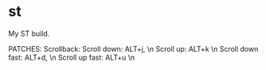 # st

My ST build. 

PATCHES:
Scrollback:
  Scroll down:      ALT+j, \n
  Scroll up:        ALT+k  \n
  Scroll down fast: ALT+d, \n
  Scroll up fast:   ALT+u  \n
